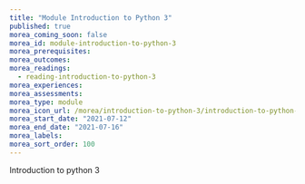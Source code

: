 ```yaml
---
title: "Module Introduction to Python 3"
published: true
morea_coming_soon: false
morea_id: module-introduction-to-python-3
morea_prerequisites:
morea_outcomes:
morea_readings:
  - reading-introduction-to-python-3
morea_experiences:
morea_assessments:
morea_type: module
morea_icon_url: /morea/introduction-to-python-3/introduction-to-python-3.png
morea_start_date: "2021-07-12"
morea_end_date: "2021-07-16"
morea_labels:
morea_sort_order: 100
---
```


Introduction to python 3

